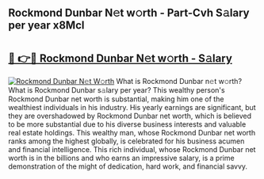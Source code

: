 ## Rockmond Dunbar N𝚎t w𝚘rth - Part-Cvh S𝚊lary per year x8Mcl

# <h2><a href="http://gc2b42.nevu.top/?p=Rockmond+Dunbar">🔗 👉🔴 Rockmond Dunbar N𝚎t w𝚘rth - S𝚊lary</a></h2>

[![Rockmond Dunbar N𝚎t W𝚘rth](https://i.imgur.com/Oavwk0R.jpeg)](http://gc2b42.nevu.top/?p=Rockmond+Dunbar)
What is Rockmond Dunbar n𝚎t w𝚘rth? What is Rockmond Dunbar s𝚊lary per year?
This wealthy person's Rockmond Dunbar net worth is substantial, making him one of the wealthiest individuals in his industry. His yearly earnings are significant, but they are overshadowed by Rockmond Dunbar net worth, which is believed to be more substantial due to his diverse business interests and valuable real estate holdings. This wealthy man, whose Rockmond Dunbar net worth ranks among the highest globally, is celebrated for his business acumen and financial intelligence. This rich individual, whose Rockmond Dunbar net worth is in the billions and who earns an impressive salary, is a prime demonstration of the might of dedication, hard work, and financial savvy.
